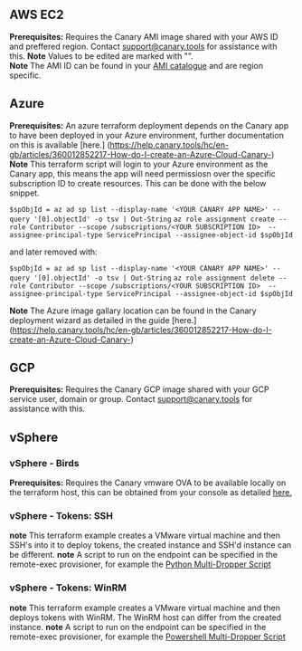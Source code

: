 ## AWS EC2
**Prerequisites:** Requires the Canary AMI image shared with your AWS ID and preffered region. Contact support@canary.tools for assistance with this.
**Note** Values to be edited are marked with "<VALUE>".  
**Note** The AMI ID can be found in your [AMI catalogue](https://console.aws.amazon.com/ec2/v2/home#AMICatalog) and are region specific.

## Azure
**Prerequisites:** An azure terraform deployment depends on the Canary app to have been deployed in your Azure environment, further documentation on this is available [here.] (https://help.canary.tools/hc/en-gb/articles/360012852217-How-do-I-create-an-Azure-Cloud-Canary-)
**Note** This terraform script will login to your Azure environment as the Canary app, this means the app will need permissiosn over the specific subscription ID to create resources. This can be done with the below snippet.

`$spObjId = az ad sp list --display-name '<YOUR CANARY APP NAME>' --query '[0].objectId' -o tsv | Out-String`
`az role assignment create --role Contributor --scope /subscriptions/<YOUR SUBSCRIPTION ID>  --assignee-principal-type ServicePrincipal --assignee-object-id $spObjId`

and later removed with:

`$spObjId = az ad sp list --display-name '<YOUR CANARY APP NAME>' --query '[0].objectId' -o tsv | Out-String`
`az role assignment delete --role Contributor --scope /subscriptions/<YOUR SUBSCRIPTION ID>  --assignee-principal-type ServicePrincipal --assignee-object-id $spObjId`

**Note** The Azure image gallary location can be found in the Canary deployment wizard as detailed in the guide [here.] (https://help.canary.tools/hc/en-gb/articles/360012852217-How-do-I-create-an-Azure-Cloud-Canary-)

## GCP
**Prerequisites:** Requires the Canary GCP image shared with your GCP service user, domain or group. Contact support@canary.tools for assistance with this.

## vSphere

### vSphere - Birds
**Prerequisites:** Requires the Canary vmware OVA to be available locally on the terraform host, this can be obtained from your console as detailed [here.](https://help.canary.tools/hc/en-gb/articles/360013050898-How-do-I-deploy-a-Virtual-Canary-on-VMware-vSphere-)

### vSphere - Tokens: SSH
**note** This terraform example creates a VMware virtual machine and then SSH's into it to deploy tokens, the created instance and SSH'd instance can be different.
**note** A script to run on the endpoint can be specified in the remote-exec provisioner, for example the [Python Multi-Dropper Script](https://github.com/thinkst/canary-utils/blob/master/python/CanaryToken_Multi-Dropper.py)

### vSphere - Tokens: WinRM
**note** This terraform example creates a VMware virtual machine and then deploys tokens with WinRM. The WinRM host can differ from the created instance.
**note** A script to run on the endpoint can be specified in the remote-exec provisioner, for example the [Powershell Multi-Dropper Script](https://github.com/thinkst/canary-utils/blob/master/powershell/CanaryToken_Multi-Dropper.ps1)